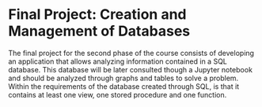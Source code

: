 # Final Project: Creation and Management of Databases


The final project for the second phase of the course consists of developing an application that allows analyzing information contained in a SQL database. This database will be later consulted though a Jupyter notebook and should be analyzed through graphs and tables to solve a problem. Within the requirements of the database created through SQL, is that it contains at least one view, one stored procedure and one function.

